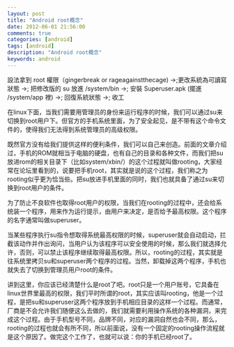 ```yaml
---
layout: post
title: "Android root概念"
date: 2012-06-01 21:56:00 
comments: true
categories: [android]
tags: [android]
description: "Android root概念"
keywords: android
---
```



 
  設法拿到 root 權限（gingerbreak or rageagainstthecage) ->;更改系統為可讀寫狀態 ->; 把修改版的 su 放進 /system/bin ->; 安裝 Superuser.apk (擺進 /system/app 裡) ->; 回復系統狀態 ->; 收工
 
 
  在linux下面，当我们需要用管理员的身份来运行程序的时候，我们可以通过su来切换到root用户下。但官方的手机系统里面，为了安全起见，是不带有这个命令文件的，使得我们无法得到系统管理员的高级权限。
 
 
  既然官方没有给我们提供这样的便利条件，我们可以自己来创造。前面的文章介绍过，手机的ROM就相当于电脑的硬盘，也有自己的目录和各种文件，而我们把su放进rom的相关目录下（比如system/xbin/）的这个过程就叫做rooting，大家经常在论坛里看到的，说要把手机root，其实就是说的这个过程，我们称之为rooting似乎更为恰当些。把su放进手机里面的同时，我们也就具备了通过su来切换到root用户的条件。
 
 
  为了防止不良软件也取得root用户的权限，当我们在rooting的过程中，还会给系统装一个程序，用来作为运行提示，由用户来决定，是否给予最高权限。这个程序的名字通常叫做superuser。
 
 
  当某些程序执行su指令想取得系统最高权限的时候，superuser就会自动启动，拦截该动作并作出询问，当用户认为该程序可以安全使用的时候，那么我们就选择允许，否则，可以禁止该程序继续取得最高权限。所以，rooting的过程，其实就是往系统里拷贝su和superuser两个程序的过程。当然，卸载掉这两个程序，手机也就失去了切换到管理员用户root的条件。
 
 
  讲到这里，你应该已经清楚什么是root了吧。root只是一个用户账号，它具备在linux世界里最高的权限，我们平时所谓的root，其实应该叫rooting，他是一个过程，是把su和superuser这两个程序放到手机相应目录的这样一个过程。而通常，厂商是不会允许我们随便这么去做的，我们就需要利用操作系统的各种漏洞，来完成这个过程。由于手机型号不同，品牌不同，对应的漏洞自然也会不同，那么，rooting的过程也就会有所不同，所以前面说，没有一个固定的rooting操作流程就是这个原因了。做完这个工作了，也就可以说：你的手机已经root了。
 
 
 


